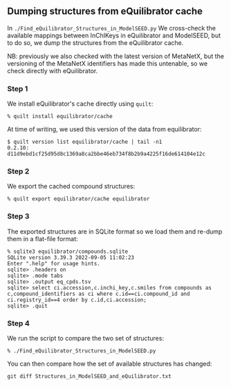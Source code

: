 ## Dumping structures from eQuilibrator cache

In `./Find_eQuilibrator_Structures_in_ModelSEED.py` We cross-check the available mappings between
InChIKeys in eQuilibrator and ModelSEED, but to do so, we dump the structures from the eQuilibrator cache.

NB: previously we also checked with the latest version of MetaNetX, but the versioning of the MetaNetX
identifiers has made this untenable, so we check directly with eQuilibrator.

### Step 1

We install eQuilibrator's cache directly using `quilt`:
```
% quilt install equilibrator/cache
```

At time of writing, we used this version of the data from equilibrator:
```
$ quilt version list equilibrator/cache | tail -n1
0.2.10: d11d9ebd1cf25d95d8c1369a8ca2bbe46eb734f8b2b9a4225f16de614104e12c
```

### Step 2

We export the cached compound structures:
```
% quilt export equilibrator/cache equilibrator
```

### Step 3

The exported structures are in SQLite format so we load them and re-dump
them in a flat-file format:
```
% sqlite3 equilibrator/compounds.sqlite
SQLite version 3.39.3 2022-09-05 11:02:23
Enter ".help" for usage hints.
sqlite> .headers on
sqlite> .mode tabs
sqlite> .output eq_cpds.tsv
sqlite> select ci.accession,c.inchi_key,c.smiles from compounds as c,compound_identifiers as ci where c.id==ci.compound_id and ci.registry_id==4 order by c.id,ci.accession;
sqlite> .quit
```

### Step 4

We run the script to compare the two set of structures:
```
% ./Find_eQuilibrator_Structures_in_ModelSEED.py
```

You can then compare how the set of available structures has changed:
```
git diff Structures_in_ModelSEED_and_eQuilibrator.txt
```
